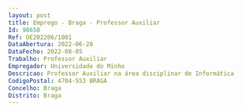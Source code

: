 ```yaml
--- 
layout: post
title: Emprego - Braga - Professor Auxiliar
Id: 98650
Ref: OE202206/1001
DataAbertura: 2022-06-28
DataFecho: 2022-08-05
Trabalho: Professor Auxiliar
Empregador: Universidade do Minho
Descricao: Professor Auxiliar na área disciplinar de Informática
CodigoPostal: 4704-553 BRAGA
Concelho: Braga
Distrito: Braga
--- 
```

